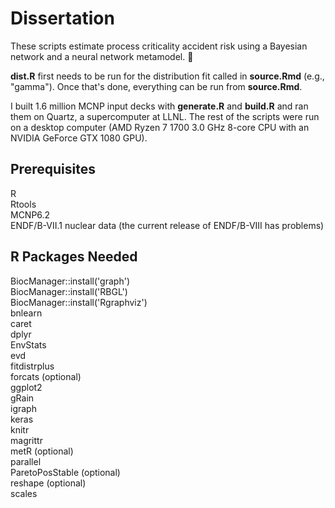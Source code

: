 # Dissertation

These scripts estimate process criticality accident risk using a Bayesian network and a neural network metamodel. 🤯

**dist.R** first needs to be run for the distribution fit called in **source.Rmd** (e.g., "gamma"). Once that's done, everything can be run from **source.Rmd**.

I built 1.6 million MCNP input decks with **generate.R** and **build.R** and ran them on Quartz, a supercomputer at LLNL.
The rest of the scripts were run on a desktop computer (AMD Ryzen 7 1700 3.0 GHz 8-core CPU with an NVIDIA GeForce GTX 1080 GPU).

## Prerequisites
R  
Rtools  
MCNP6.2  
ENDF/B-VII.1 nuclear data (the current release of ENDF/B-VIII has problems)  

## R Packages Needed
BiocManager::install('graph')  
BiocManager::install('RBGL')  
BiocManager::install('Rgraphviz')  
bnlearn  
caret  
dplyr  
EnvStats  
evd  
fitdistrplus  
forcats (optional)  
ggplot2  
gRain  
igraph  
keras  
knitr  
magrittr  
metR (optional)  
parallel  
ParetoPosStable (optional)  
reshape (optional)  
scales  
